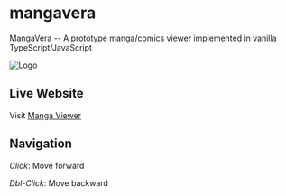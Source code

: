 # mangavera

MangaVera -- A prototype manga/comics viewer implemented in vanilla TypeScript/JavaScript 

![Logo](https://hesam.github.io/mangavera/images/favicon.png)

## Live Website

Visit [Manga Viewer](https://hesam.github.io/mangavera/)

## Navigation

_Click_: Move forward

_Dbl-Click_: Move backward
